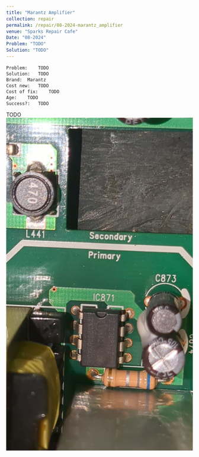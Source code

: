 ```yaml
---
title: "Marantz Amplifier"
collection: repair
permalink: /repair/08-2024-marantz_amplifier
venue: "Sparks Repair Cafe"
Date: "08-2024"
Problem: "TODO"
Solution: "TODO"
---
```

```
Problem:    TODO 
Solution:   TODO 
Brand:  Marantz 
Cost new:   TODO 
Cost of fix:    TODO 
Age:    TODO 
Success?:   TODO 
```
TODO
![](/images/repair_cafe/marantz_amplifier/marantz_amplifier_1.jpg)
